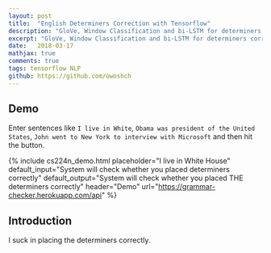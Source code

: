 ```yaml
---
layout: post
title:  "English Determiners Correction with Tensorflow"
description: "GloVe, Window Classification and bi-LSTM for determiners correction"
excerpt: "GloVe, Window Classification and bi-LSTM for determiners correction"
date:   2018-03-17
mathjax: true
comments: true
tags: tensorflow NLP
github: https://github.com/owoshch
---
```





## Demo

Enter sentences like `I live in White`, `Obama was president of the United States`, `John went to New York to interview with Microsoft` and then hit the button.

{% include cs224n_demo.html
    placeholder="I live in White House"
    default_input="System will check whether you placed determiners correctly"
    default_output="System will check whether you placed THE determiners correctly"
    header="Demo"
    url="https://grammar-checker.herokuapp.com/api"
%}



## Introduction

I suck in placing the determiners correctly. 
